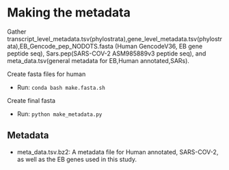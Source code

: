 # Making the metadata

Gather transcript_level_metadata.tsv(phylostrata),gene_level_metadata.tsv(phylostrata),EB_Gencode_pep_NODOTS.fasta (Human GencodeV36, EB gene peptide seq), Sars.pep(SARS-COV-2 ASM985889v3 peptide seq), and meta_data.tsv(general metadata for EB,Human annotated,SARs). 

Create fasta files for human
* Run: `conda bash make.fasta.sh` 

Create final fasta
* Run: `python make_metadata.py`


## Metadata
* meta_data.tsv.bz2: A metadata file for Human annotated, SARS-COV-2, as well as the EB genes used in this study. 
